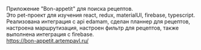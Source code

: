 Приложение "Bon-appetit" для поиска рецептов.  
Это pet-проект для изучения react, redux, materialUI, firebase, typescript. Реализована интеграция с api edamam, сделан планнер для рецептов, настроена маршрутизация, настроен фильтр для рецептов, также выполнена интеграция с firebase.  
https://bon-appetit.artempavl.ru/